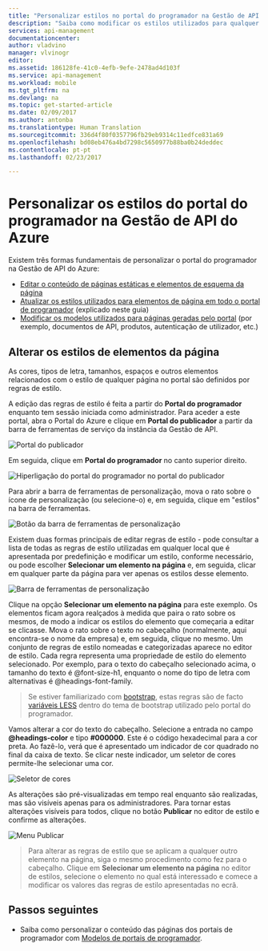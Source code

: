 ```yaml
---
title: "Personalizar estilos no portal do programador na Gestão de API do Azure | Microsoft Docs"
description: "Saiba como modificar os estilos utilizados para qualquer página do portal do programador na Gestão de API do Azure."
services: api-management
documentationcenter: 
author: vladvino
manager: vlvinogr
editor: 
ms.assetid: 186128fe-41c0-4efb-9efe-2478ad4d103f
ms.service: api-management
ms.workload: mobile
ms.tgt_pltfrm: na
ms.devlang: na
ms.topic: get-started-article
ms.date: 02/09/2017
ms.author: antonba
ms.translationtype: Human Translation
ms.sourcegitcommit: 336d4f80f0357796fb29eb9314c11edfce831a69
ms.openlocfilehash: bd08eb476a4bd7298c5650977b88ba0b24deddec
ms.contentlocale: pt-pt
ms.lasthandoff: 02/23/2017

---
```

# <a name="customize-the-styling-of-the-developer-portal-in-azure-api-management"></a>Personalizar os estilos do portal do programador na Gestão de API do Azure
Existem três formas fundamentais de personalizar o portal do programador na Gestão de API do Azure:

* [Editar o conteúdo de páginas estáticas e elementos de esquema da página][modify-content-layout]
* [Atualizar os estilos utilizados para elementos de página em todo o portal de programador][customize-styles] (explicado neste guia)
* [Modificar os modelos utilizados para páginas geradas pelo portal][portal-templates] (por exemplo, documentos de API, produtos, autenticação de utilizador, etc.)

## <a name="change-headers-styling"> </a>Alterar os estilos de elementos da página

As cores, tipos de letra, tamanhos, espaços e outros elementos relacionados com o estilo de qualquer página no portal são definidos por regras de estilo. 

A edição das regras de estilo é feita a partir do **Portal do programador** enquanto tem sessão iniciada como administrador. Para aceder a este portal, abra o Portal do Azure e clique em **Portal do publicador** a partir da barra de ferramentas de serviço da instância da Gestão de API.

![Portal do publicador][api-management-management-console]

Em seguida, clique em **Portal do programador** no canto superior direito. 

![Hiperligação do portal do programador no portal do publicador][api-management-pp-dp-link]

Para abrir a barra de ferramentas de personalização, mova o rato sobre o ícone de personalização (ou selecione-o) e, em seguida, clique em "estilos" na barra de ferramentas.

![Botão da barra de ferramentas de personalização][api-management-customization-toolbar-button]

Existem duas formas principais de editar regras de estilo - pode consultar a lista de todas as regras de estilo utilizadas em qualquer local que é apresentada por predefinição e modificar um estilo, conforme necessário, ou pode escolher **Selecionar um elemento na página** e, em seguida, clicar em qualquer parte da página para ver apenas os estilos desse elemento.

![Barra de ferramentas de personalização][api-management-customization-toolbar]

Clique na opção **Selecionar um elemento na página** para este exemplo.  Os elementos ficam agora realçados à medida que paira o rato sobre os mesmos, de modo a indicar os estilos do elemento que começaria a editar se clicasse. Mova o rato sobre o texto no cabeçalho (normalmente, aqui encontra-se o nome da empresa) e, em seguida, clique no mesmo. Um conjunto de regras de estilo nomeadas e categorizadas aparece no editor de estilo. Cada regra representa uma propriedade de estilo do elemento selecionado. Por exemplo, para o texto do cabeçalho selecionado acima, o tamanho do texto é @font-size-h1, enquanto o nome do tipo de letra com alternativas é @headings-font-family.

> Se estiver familiarizado com [bootstrap][bootstrap], estas regras são de facto [variáveis LESS][LESS variables] dentro do tema de bootstrap utilizado pelo portal do programador.
> 
> 

Vamos alterar a cor do texto do cabeçalho. Selecione a entrada no campo **@headings-color** e tipo **#000000**. Este é o código hexadecimal para a cor preta. Ao fazê-lo, verá que é apresentado um indicador de cor quadrado no final da caixa de texto. Se clicar neste indicador, um seletor de cores permite-lhe selecionar uma cor.

![Seletor de cores][api-management-customization-toolbar-color-picker]

As alterações são pré-visualizadas em tempo real enquanto são realizadas, mas são visíveis apenas para os administradores. Para tornar estas alterações visíveis para todos, clique no botão **Publicar** no editor de estilo e confirme as alterações.

![Menu Publicar][api-management-customization-toolbar-publish-form]

> Para alterar as regras de estilo que se aplicam a qualquer outro elemento na página, siga o mesmo procedimento como fez para o cabeçalho. Clique em **Selecionar um elemento na página** no editor de estilos, selecione o elemento no qual está interessado e comece a modificar os valores das regras de estilo apresentadas no ecrã.
> 
> 


## <a name="next-steps"> </a>Passos seguintes
* Saiba como personalizar o conteúdo das páginas dos portais de programador com [Modelos de portais de programador](api-management-developer-portal-templates.md).

[Change the styling of the headers]: #change-headers-styling
[Next steps]: #next-steps

[Azure Classic Portal]: https://manage.windowsazure.com/

[api-management-management-console]: ./media/api-management-customize-styles/api-management-management-console.png
[api-management-pp-dp-link]: ./media/api-management-customize-styles/api-management-pp-dp-link.png
[api-management-customization-toolbar-button]: ./media/api-management-customize-styles/api-management-customization-toolbar-button.png
[api-management-customization-toolbar]: ./media/api-management-customize-styles/api-management-customization-toolbar.png
[api-management-customization-toolbar-color-picker]: ./media/api-management-customize-styles/api-management-customization-toolbar-color-picker.png
[api-management-customization-toolbar-publish-form]: ./media/api-management-customize-styles/api-management-customization-toolbar-publish-form.png

[modify-content-layout]: api-management-modify-content-layout.md
[customize-styles]: api-management-customize-styles.md
[portal-templates]: api-management-developer-portal-templates.md

[bootstrap]: http://getbootstrap.com/
[LESS variables]: http://getbootstrap.com/css/

